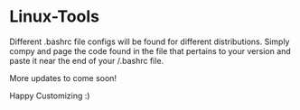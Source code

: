 # Linux-Tools
Different .bashrc file configs will be found for different distributions. Simply compy and page the code found in the file 
that pertains to your version and paste it near the end of your /.bashrc file.

More updates to come soon!

Happy Customizing :)
